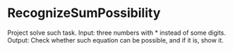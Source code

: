 # RecognizeSumPossibility
Project solve such task. Input: three numbers with * instead of some digits. Output: Check whether such equation can be possible, and if it is, show it.
